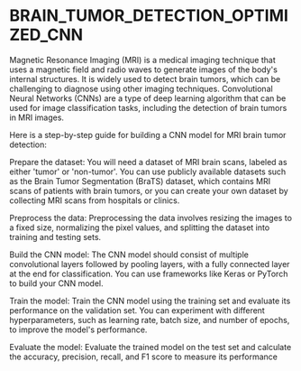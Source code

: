 # BRAIN_TUMOR_DETECTION_OPTIMIZED_CNN
Magnetic Resonance Imaging (MRI) is a medical imaging technique that uses a magnetic field and radio waves to generate images of the body's internal structures. It is widely used to detect brain tumors, which can be challenging to diagnose using other imaging techniques. Convolutional Neural Networks (CNNs) are a type of deep learning algorithm that can be used for image classification tasks, including the detection of brain tumors in MRI images.

Here is a step-by-step guide for building a CNN model for MRI brain tumor detection:

Prepare the dataset: You will need a dataset of MRI brain scans, labeled as either 'tumor' or 'non-tumor'. You can use publicly available datasets such as the Brain Tumor Segmentation (BraTS) dataset, which contains MRI scans of patients with brain tumors, or you can create your own dataset by collecting MRI scans from hospitals or clinics.

Preprocess the data: Preprocessing the data involves resizing the images to a fixed size, normalizing the pixel values, and splitting the dataset into training and testing sets.

Build the CNN model: The CNN model should consist of multiple convolutional layers followed by pooling layers, with a fully connected layer at the end for classification. You can use frameworks like Keras or PyTorch to build your CNN model.

Train the model: Train the CNN model using the training set and evaluate its performance on the validation set. You can experiment with different hyperparameters, such as learning rate, batch size, and number of epochs, to improve the model's performance.

Evaluate the model: Evaluate the trained model on the test set and calculate the accuracy, precision, recall, and F1 score to measure its performance
